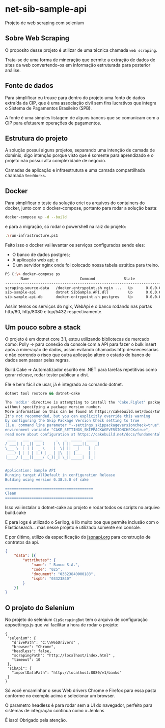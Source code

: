 # net-sib-sample-api

Projeto de web scraping com selenium

## Sobre Web Scraping

O proposito desse projeto é utilizar de uma técnica chamada `web scraping`. 

Trata-se de uma forma de mineração que permite a extração de dados de sites da web convertendo-os em informação estruturada para posterior análise.

## Fonte de dados

Para simplificar eu trouxe para dentro do projeto uma fonto de dados extraída da CIP, que é uma associação civil sem fins lucrativos que integra o Sistema de Pagamentos Brasileiro (SPB).

A fonte é uma simples listagem de alguns bancos que se comunicam com a CIP para efetuarem operações de pagamentos.

## Estrutura do projeto

A solução possui alguns projetos, separando uma intenção de camada de dominio, digo intenção porque visto que é somente para aprendizado e o projeto não possui alta complexidade de negocio.

Camadas de aplicação e infraestrutura e uma camada compartilhada chamada `SeedWorks`.

## Docker

Para simplificar o teste da solução criei os arquivos do containers do docker, junto com o docker-compose, portanto para rodar a solução basta:

``` bash
docker-compose up -d --build
```

e para a migração, só rodar o powershell na raiz do projeto:

``` bash
.\run-infrastructure.ps1
```

Feito isso o docker vai levantar os serviços configurados sendo eles:

* O banco de dados postgres;
* A aplicação web api; e
* E um servidor nginx onde foi colocado nossa tabela estática para treino.

``` bash
PS C:\> docker-compose ps
       Name                       Command             State            Ports
------------------------------------------------------------------------------------
scraping-source-data   /docker-entrypoint.sh ngin ...   Up      0.0.0.0:80->80/tcp
sib-sample-api         dotnet SibSample.API.dll         Up      0.0.0.0:8080->80/tcp
sib-sample-api-db      docker-entrypoint.sh postgres    Up      0.0.0.0:5432->5432/tcp
```

Assim temos os serviços do ngix, WebApi e o banco rodando nas portas http/80, http/8080 e tcp/5432 respectivamente.

## Um pouco sobre a stack

O projeto é em dotnet core 3.1, estou utilizando bibliotecas de mercado como: 
Polly => para conexão da console com a API para fazer o bulk insert após a mineração de dados, assim evitando chamadas http desnecessarias e não correndo o risco que outra aplicação altere o estado do banco de dados sem passar pelas regras.


Build.Cake => Automatizador escrito em .NET para tarefas repetitivas como gerar release, rodar tester publicar a dist.

Ele é bem fácil de usar, já é integrado ao comando dotnet.

``` bash 
dotnet tool restore && dotnet-cake

The 'addin' directive is attempting to install the 'Cake.Figlet' package 
without specifying a package version number.
More information on this can be found at https://cakebuild.net/docs/tutorials/pinning-cake-version
It's not recommended, but you can explicitly override this warning
by configuring the Skip Package Version Check setting to true
(i.e. command line parameter "--settings_skippackageversioncheck=true",
environment variable "CAKE_SETTINGS_SKIPPACKAGEVERSIONCHECK=true",
read more about configuration at https://cakebuild.net/docs/fundamentals/configuration)
 ____   ___  ____      _   _  _____  _____
/ ___| |_ _|| __ )    | \ | || ____||_   _|
\___ \  | | |  _ \    |  \| ||  _|    | |
 ___) | | | | |_) | _ | |\  || |___   | |
|____/ |___||____/ (_)|_| \_||_____|  |_|


Application: Sample API
Running target AllDefault in configuration Release
Bulding using version 0.38.5.0 of cake

========================================
Clean
========================================

```

Isso vai instalar o dotnet-cake ao projeto e rodar todos os scripts no arquivo build.cake

E para logs é utilizado o Serilog, é lib muito boa que permite inclusão com o Elasticsearch... mas nesse projeto é utilizado somente em console.

E por último, utilizo da especificação do [jsonapi.org](https://jsonapi.org/) para construção de contratos da api.

``` json
{
    "data": [{
        "attributes": {
            "name": " Banco S.A.",
            "code": "025",
            "document": "03323840000183",
            "ispb": "03323840"
        }
    }]
}
```

 ## O projeto do Selenium
 
 No projeto do selenium `CipScrapingBot` tem o arquivo de configuração appsettings.js que vai facilitar a hora de rodar o projeto:
 
 ``` note
{
  "selenium": {
    "drivePath": "C:\\WebDrivers" ,
    "browser": "Chrome",
    "headless": false,
    "scrapingPath": "http://localhost/index.html" ,
    "timeout": 10
  },
  "sibApi": {
    "importDataPath": "http://localhost:8080/v1/banks"
  }
}
```

Só você encaminhar o seus Web drivers Chrome e Firefox para essa pasta conforme no exemplo acima e selecionar um browser.

O parametro headless é para rodar sem a UI do navegador, perfeito para sistemas de integração continua como o Jenkins.

É isso! Obrigado pela atenção.